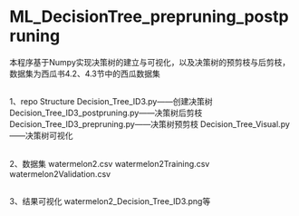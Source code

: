 # ML_DecisionTree_prepruning_postpruning
本程序基于Numpy实现决策树的建立与可视化，以及决策树的预剪枝与后剪枝，数据集为西瓜书4.2、4.3节中的西瓜数据集
##
1、repo Structure
Decision_Tree_ID3.py——创建决策树  
Decision_Tree_ID3_postpruning.py——决策树后剪枝 
Decision_Tree_ID3_prepruning.py——决策树预剪枝 
Decision_Tree_Visual.py——决策树可视化 
##
2、数据集
watermelon2.csv
watermelon2Training.csv
watermelon2Validation.csv

##
3、结果可视化
watermelon2_Decision_Tree_ID3.png等
